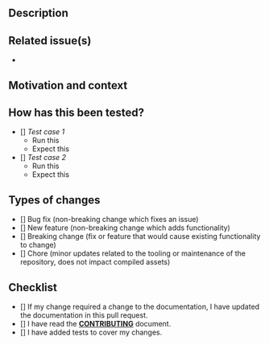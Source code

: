 <!--- Provide a general summary of your changes in the Title above -->

## Description

<!--- Describe your changes in detail -->

## Related issue(s)

<!---
    This project only accepts feature and fix pull requests related to open issues.

    - If suggesting a new feature or change, please discuss it in an issue first.
    - If fixing a bug, there should be an issue describing it with steps to reproduce.
-->

-

## Motivation and context

<!--- Why is this change required? What problem does it solve? -->

## How has this been tested?

<!--- Please describe in detail how you tested your changes. -->
<!--- Include details of your testing environment, and the tests you ran to see how your change affects other areas of the code, etc. -->

-   [] _Test case 1_
    -   Run this
    -   Expect this
-   [] _Test case 2_
    -   Run this
    -   Expect this

## Types of changes

<!--- What types of changes does your code introduce? Put an `x` in all the boxes that apply: -->

-   [] Bug fix (non-breaking change which fixes an issue)
-   [] New feature (non-breaking change which adds functionality)
-   [] Breaking change (fix or feature that would cause existing functionality
    to change)
-   [] Chore (minor updates related to the tooling or maintenance of the
    repository, does not impact compiled assets)

## Checklist

<!--- Go over all the following points, and put an `x` in all the boxes that apply.  If you're unsure about any of these, don't hesitate to ask. We're here to help! -->

-   [] If my change required a change to the documentation, I have updated the
    documentation in this pull request.
-   [] I have read the
    **[CONTRIBUTING](<(https://github.com/castastrophe/latest-package/blob/main/CONTRIBUTING.md)>)**
    document.
-   [] I have added tests to cover my changes.
